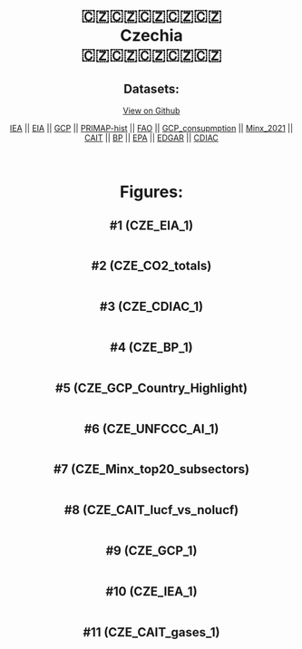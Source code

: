 
<center>
<h1 align="center">
🇨🇿🇨🇿🇨🇿🇨🇿🇨🇿
<br>
Czechia
<br>
🇨🇿🇨🇿🇨🇿🇨🇿🇨🇿
</h1>
<h2>Datasets:</h2>
<p><a href="https://github.com/dquintani/GreenhouseData/tree/master/country_data/CZE_Czechia/data">View on Github</a>
<br></p><p><a href="data/CZE_IEA.csv">IEA</a> || <a href="data/CZE_EIA.csv">EIA</a> || <a href="data/CZE_GCP.csv">GCP</a> || <a href="data/CZE_PRIMAP-hist.csv">PRIMAP-hist</a> || <a href="data/CZE_FAO.csv">FAO</a> || <a href="data/CZE_GCP_consupmption.csv">GCP_consupmption</a> || <a href="data/CZE_Minx_2021.csv">Minx_2021</a> || <a href="data/CZE_CAIT.csv">CAIT</a> || <a href="data/CZE_BP.csv">BP</a> || <a href="data/CZE_EPA.csv">EPA</a> || <a href="data/CZE_EDGAR.csv">EDGAR</a> || <a href="data/CZE_CDIAC.csv">CDIAC</a></p><p><br></p>
<h1>Figures:</h1><h2>#1 (CZE_EIA_1)</h2>
<p><img alt="" src="figures/CZE_EIA_1.png" /></p><h2>#2 (CZE_CO2_totals)</h2>
<p><img alt="" src="figures/CZE_CO2_totals.png" /></p><h2>#3 (CZE_CDIAC_1)</h2>
<p><img alt="" src="figures/CZE_CDIAC_1.png" /></p><h2>#4 (CZE_BP_1)</h2>
<p><img alt="" src="figures/CZE_BP_1.png" /></p><h2>#5 (CZE_GCP_Country_Highlight)</h2>
<p><img alt="" src="figures/CZE_GCP_Country_Highlight.png" /></p><h2>#6 (CZE_UNFCCC_AI_1)</h2>
<p><img alt="" src="figures/CZE_UNFCCC_AI_1.png" /></p><h2>#7 (CZE_Minx_top20_subsectors)</h2>
<p><img alt="" src="figures/CZE_Minx_top20_subsectors.png" /></p><h2>#8 (CZE_CAIT_lucf_vs_nolucf)</h2>
<p><img alt="" src="figures/CZE_CAIT_lucf_vs_nolucf.png" /></p><h2>#9 (CZE_GCP_1)</h2>
<p><img alt="" src="figures/CZE_GCP_1.png" /></p><h2>#10 (CZE_IEA_1)</h2>
<p><img alt="" src="figures/CZE_IEA_1.png" /></p><h2>#11 (CZE_CAIT_gases_1)</h2>
<p><img alt="" src="figures/CZE_CAIT_gases_1.png" /></p>